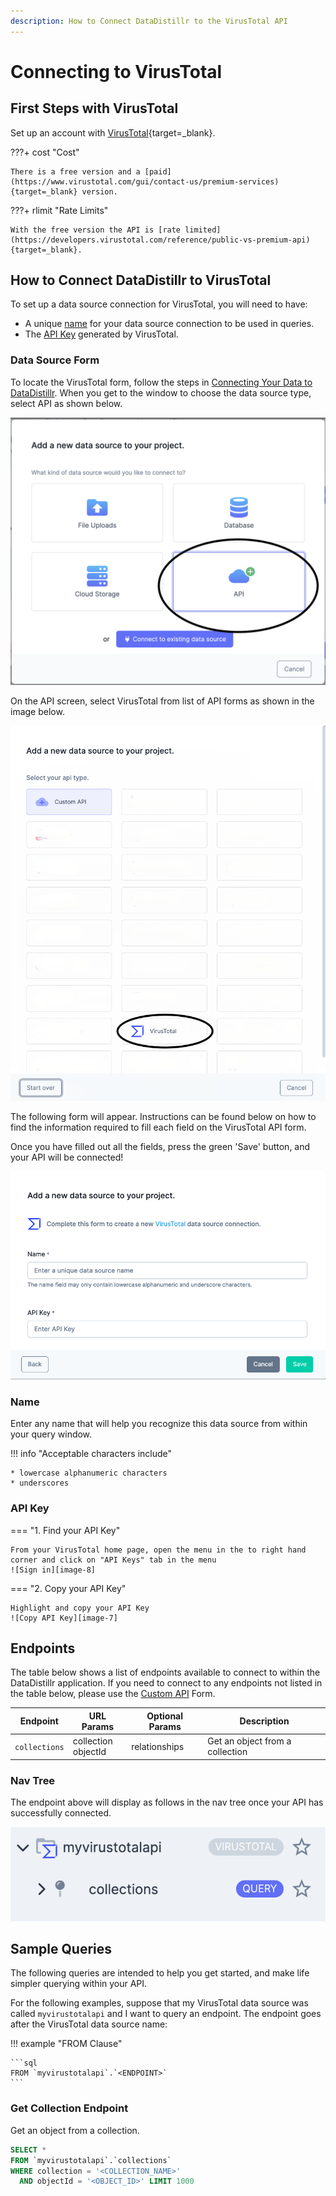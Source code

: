 ```yaml
---
description: How to Connect DataDistillr to the VirusTotal API
---
```


# Connecting to VirusTotal

## First Steps with VirusTotal

Set up an account with [VirusTotal](https://www.virustotal.com/gui/join-us){target=_blank}.

???+ cost "Cost"

    There is a free version and a [paid](https://www.virustotal.com/gui/contact-us/premium-services){target=_blank} version. 

???+ rlimit "Rate Limits"

    With the free version the API is [rate limited](https://developers.virustotal.com/reference/public-vs-premium-api){target=_blank}.

## How to Connect DataDistillr to VirusTotal

To set up a data source connection for VirusTotal, you will need to have:

- A unique [name](#name) for your data source connection to be used in queries.
- The [API Key](#api-key) generated by VirusTotal.

### Data Source Form

To locate the VirusTotal form, follow the steps in [Connecting Your Data to DataDistillr](../../). When you get to the
window to choose the data source type, select API as shown below.&#x20;

![Select API from the available choices][image-5]

On the API screen, select VirusTotal from list of API forms as shown in the image below.

![Select VirusTotal API from available choices][image-6]

The following form will appear. Instructions can be found below on how to find the information required to fill each
field on the VirusTotal API form.

Once you have filled out all the fields, press the green 'Save' button, and your API will be connected!

![VirusTotal Form][image-1]

### Name

Enter any name that will help you recognize this data source from within your query window. &#x20;

!!! info "Acceptable characters include"

    * lowercase alphanumeric characters
    * underscores

### API Key

=== "1. Find your API Key"

    From your VirusTotal home page, open the menu in the to right hand corner and click on "API Keys" tab in the menu
    ![Sign in][image-8]

=== "2. Copy your API Key"

    Highlight and copy your API Key
    ![Copy API Key][image-7]

## Endpoints

The table below shows a list of endpoints available to connect to within the DataDistillr application. If you need to
connect to any endpoints not listed in the table below, please use the [Custom API](custom-apis.md) Form.

| Endpoint      | URL Params             | Optional  Params   | Description                     |
|---------------|------------------------|--------------------|---------------------------------|
| `collections` | collection<br>objectId | relationships      | Get an object from a collection |

### Nav Tree

The endpoint above will display as follows in the nav tree once your API has successfully connected.

![VirusTotal Endpoints][image-3]

## Sample Queries

The following queries are intended to help you get started, and make life simpler querying within your API.

For the following examples, suppose that my VirusTotal data source was called `myvirustotalapi` and I want to query an
endpoint. The endpoint goes after the VirusTotal data source name:

!!! example "FROM Clause"

    ```sql
    FROM `myvirustotalapi`.`<ENDPOINT>`
    ```

### Get Collection Endpoint

Get an object from a collection.

```sql
SELECT *
FROM `myvirustotalapi`.`collections`
WHERE collection = '<COLLECTION_NAME>'
  AND objectId = '<OBJECT_ID>' LIMIT 1000
```

[image-1]: ../../img/api/virustotal/virustotal-form.png

[image-3]: ../../img/api/virustotal/virustotal-endpoints.png

[image-5]: ../../img/api/add-api.png

[image-6]: ../../img/api/virustotal/virustotal-select.png

[image-10]: ../../img/api/virustotal/virustotal-api.png

[image-7]: ../../img/api/virustotal/virustotal-api-seven.png

[image-9]: ../../img/api/virustotal/virustotal-api-nav.png

[image-8]: ../../img/api/virustotal/virustotal-api-nav-two.png

